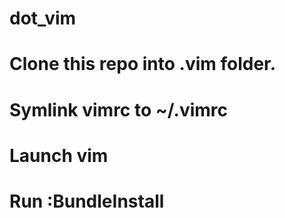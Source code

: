 dot_vim
=======

# Clone this repo into .vim folder. 

# Symlink vimrc to ~/.vimrc

# Launch vim

# Run :BundleInstall


